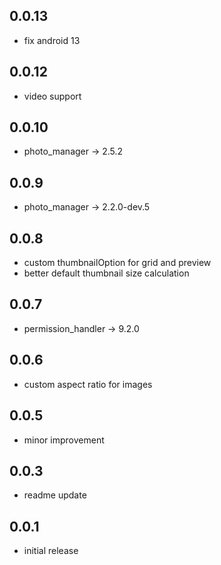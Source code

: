 ## 0.0.13
* fix android 13
## 0.0.12
* video support
## 0.0.10
* photo_manager -> 2.5.2
## 0.0.9
* photo_manager -> 2.2.0-dev.5
## 0.0.8
* custom thumbnailOption for grid and preview
* better default thumbnail size calculation
## 0.0.7
* permission_handler -> 9.2.0
## 0.0.6
* custom aspect ratio for images
## 0.0.5
* minor improvement
## 0.0.3
* readme update
## 0.0.1
* initial release
